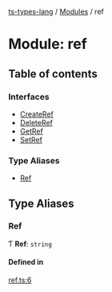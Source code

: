[ts-types-lang](../README.md) / [Modules](../modules.md) / ref

# Module: ref

## Table of contents

### Interfaces

- [CreateRef](../interfaces/ref.CreateRef.md)
- [DeleteRef](../interfaces/ref.DeleteRef.md)
- [GetRef](../interfaces/ref.GetRef.md)
- [SetRef](../interfaces/ref.SetRef.md)

### Type Aliases

- [Ref](ref.md#ref)

## Type Aliases

### Ref

Ƭ **Ref**: `string`

#### Defined in

[ref.ts:6](https://github.com/phenax/ts-types-runtime-environment/blob/78e384c/stdlib/ref.ts#L6)
